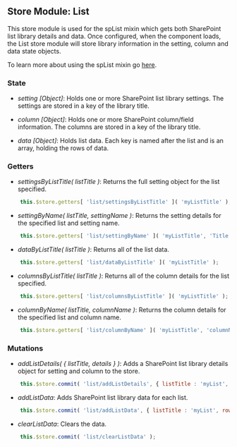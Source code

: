 ## Store Module: List

This store module is used for the spList mixin which gets both SharePoint list library details and data. Once configured, when the component loads, the List store module will store library information in the setting, column and data state objects.

To learn more about using the spList mixin go <a href="./src/help/spList.md">here</a>.

### **State**
- *setting [Object]*: Holds one or more SharePoint list library settings. The settings are stored in a key of the library title.

- *column [Object]*: Holds one or more SharePoint column/field information. The columns are stored in a key of the library title.

- *data [Object]*: Holds list data. Each key is named after the list and is an array, holding the rows of data.

### **Getters**
- *settingsByListTitle( listTitle )*: Returns the full setting object for the list specified.

```javascript
	this.$store.getters[ 'list/settingsByListTitle' ]( 'myListTitle' );
```

- *settingByName( listTitle, settingName )*: Returns the setting details for the specified list and setting name.

```javascript
	this.$store.getters[ 'list/settingByName' ]( 'myListTitle', 'Title' );
```

- *dataByListTitle( listTitle )*: Returns all of the list data.

```javascript
	this.$store.getters[ 'list/dataByListTitle' ]( 'myListTitle' );
```

- *columnsByListTitle( listTitle )*: Returns all of the column details for the list specified.

```javascript
	this.$store.getters[ 'list/columnsByListTitle' ]( 'myListTitle' );
```

- *columnByName( listTitle, columnName )*: Returns the column details for the specified list and column name.

```javascript
	this.$store.getters[ 'list/columnByName' ]( 'myListTitle', 'columnName' );
```

### **Mutations**
- *addListDetails( { listTitle, details } )*: Adds a SharePoint list library details object for setting and column to the store.

```javascript
	this.$store.commit( 'list/addListDetails', { listTitle : 'myList', details : listDetails } );
```

- *addListData*: Adds SharePoint list library data for each list.

```javascript
	this.$store.commit( 'list/addListData', { listTitle : 'myList', rows : listDataRows } );
```

- *clearListData*: Clears the data.

```javascript
	this.$store.commit( 'list/clearListData' );
```
